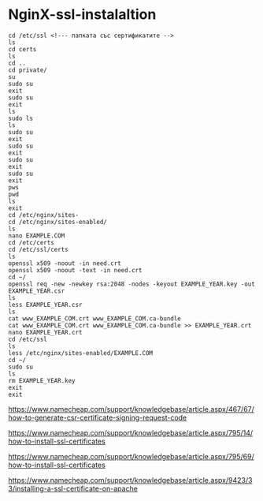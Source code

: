 # NginX-ssl-instalaltion

```console
cd /etc/ssl <!--- папката със сертификатите -->
ls
cd certs
ls
cd ..
cd private/
su
sudo su
exit
sudo su
exit
ls
sudo ls
ls
sudo su
exit
sudo su
exit
sudo su
exit
sudo su
exit
pws
pwd
ls
exit
cd /etc/nginx/sites-
cd /etc/nginx/sites-enabled/
ls
nano EXAMPLE.COM
cd /etc/certs
cd /etc/ssl/certs
ls
openssl x509 -noout -in need.crt 
openssl x509 -noout -text -in need.crt 
cd ~/
openssl req -new -newkey rsa:2048 -nodes -keyout EXAMPLE_YEAR.key -out EXAMPLE_YEAR.csr
ls
less EXAMPLE_YEAR.csr 
ls
cat www_EXAMPLE_COM.crt www_EXAMPLE_COM.ca-bundle 
cat www_EXAMPLE_COM.crt www_EXAMPLE_COM.ca-bundle >> EXAMPLE_YEAR.crt
nano EXAMPLE_YEAR.crt 
cd /etc/ssl
ls
less /etc/nginx/sites-enabled/EXAMPLE.COM 
cd ~/
sudo su
ls
rm EXAMPLE_YEAR.key
exit
exit
```
https://www.namecheap.com/support/knowledgebase/article.aspx/467/67/how-to-generate-csr-certificate-signing-request-code

https://www.namecheap.com/support/knowledgebase/article.aspx/795/14/how-to-install-ssl-certificates

https://www.namecheap.com/support/knowledgebase/article.aspx/795/69/how-to-install-ssl-certificates

https://www.namecheap.com/support/knowledgebase/article.aspx/9423/33/installing-a-ssl-certificate-on-apache
